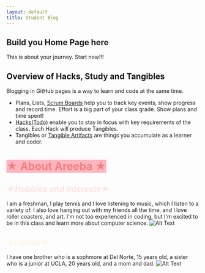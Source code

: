 ```yaml
---
layout: default
title: Student Blog
---
```



## Build you Home Page here 
This is about your journey. Start now!!!

## Overview of Hacks, Study and Tangibles
Blogging in GitHub pages is a way to learn and code at the same time. 

- Plans, Lists, [Scrum Boards](https://clickup.com/blog/scrum-board/) help you to track key events, show progress and record time.  Effort is a big part of your class grade.  Show plans and time spent!
- [Hacks(Todo)](https://levelup.gitconnected.com/six-ultimate-daily-hacks-for-every-programmer-60f5f10feae) enable you to stay in focus with key requirements of the class.  Each Hack will produce Tangibles.
- Tangibles or [Tangible Artifacts](https://en.wikipedia.org/wiki/Artifact_(software_development)) are things you accumulate as a learner and coder. 

# <span style="color: lightcoral;"><span style="background-color: lightpink;">**&#9733; About Areeba &#9733;**</span></span>
## <span style="color: mistyrose;">*&#9733;Hobbies and Interests&#9733;*</span>
I am a freshman, I play tennis and I love listening to music, which I listen to a variety of. I also love hanging out with my friends all the time, and I love roller coasters, and art. I'm not too experienced in coding, but I'm excited to be in this class and learn more about computer science.
![Alt Text](rollrcoase.avif)
## <span style="color: oldlace;">*&#9733;Family&#9733;*</span>
I have one brother who is a sophmore at Del Norte, 15 years old, a sister who is a junior at UCLA, 20 years old, and a mom and dad. 
![Alt Text](famiily.jpg)
